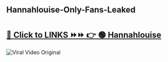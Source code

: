 
 ## Hannahlouise-Only-Fans-Leaked

# <h2><a href="https://clipsfans.com/Hannahlouise&ref=git">🔗 Click to LINKS ⏩⏩ 👉 🟢 Hannahlouise </a></h2>

<a href="https://clipsfans.com/Hannahlouise&ref=git" rel="nofollow" data-target="animated-image.originalLink"><img src="https://i.ibb.co.com/xMMVF88/686577567.gif" alt="Viral Video Original" style="max-width: 100%; display: inline-block;" data-target="animated-image.originalImage"></a>
